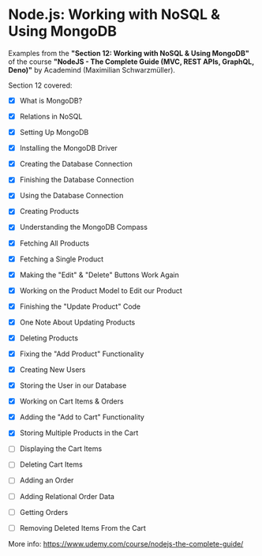 # Node.js: Working with NoSQL & Using MongoDB

Examples from the **"Section 12: Working with NoSQL & Using MongoDB"** of the course **"NodeJS - The Complete Guide (MVC, REST APIs, GraphQL, Deno)"** by Academind (Maximilian Schwarzmüller).

Section 12 covered:

- [x] What is MongoDB?
- [x] Relations in NoSQL
- [x] Setting Up MongoDB
- [x] Installing the MongoDB Driver
- [x] Creating the Database Connection
- [x] Finishing the Database Connection
- [x] Using the Database Connection
- [x] Creating Products
- [x] Understanding the MongoDB Compass
- [x] Fetching All Products
- [x] Fetching a Single Product
- [x] Making the "Edit" & "Delete" Buttons Work Again
- [x] Working on the Product Model to Edit our Product
- [x] Finishing the "Update Product" Code
- [x] One Note About Updating Products
- [x] Deleting Products
- [x] Fixing the "Add Product" Functionality
- [x] Creating New Users
- [x] Storing the User in our Database
- [x] Working on Cart Items & Orders
- [x] Adding the "Add to Cart" Functionality
- [x] Storing Multiple Products in the Cart
- [ ] Displaying the Cart Items
- [ ] Deleting Cart Items
- [ ] Adding an Order
- [ ] Adding Relational Order Data
- [ ] Getting Orders
- [ ] Removing Deleted Items From the Cart



More info: https://www.udemy.com/course/nodejs-the-complete-guide/
